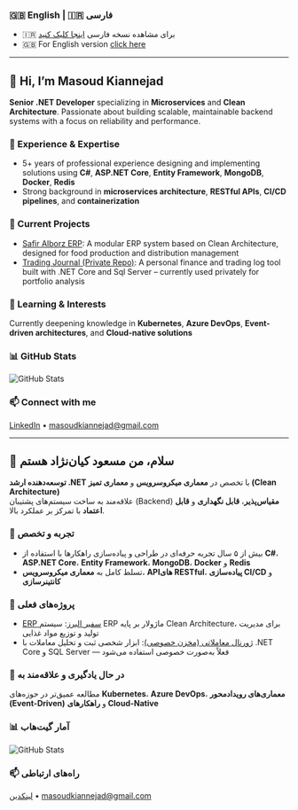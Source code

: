 ### 🇬🇧 English | 🇮🇷 فارسی

- 🇮🇷 برای مشاهده نسخه فارسی [اینجا کلیک کنید](#-سلام-من-مسعود-کیان‌نژاد-هستم)
- 🇬🇧 For English version [click here](#-hi-im-masoud-kiannejad)

---

## 👋 Hi, I’m Masoud Kiannejad

**Senior .NET Developer** specializing in **Microservices** and **Clean Architecture**. Passionate about building scalable, maintainable backend systems with a focus on reliability and performance.

### 💼 Experience & Expertise  
- 5+ years of professional experience designing and implementing solutions using **C#**, **ASP.NET Core**, **Entity Framework**, **MongoDB**, **Docker**, **Redis**  
- Strong background in **microservices architecture**, **RESTful APIs**, **CI/CD pipelines**, and **containerization**

### 🚀 Current Projects  
- [Safir Alborz ERP](https://github.com/MasoudKian/safir-alborz): A modular ERP system based on Clean Architecture, designed for food production and distribution management  
- [Trading Journal (Private Repo)](https://github.com/MasoudKian/Trading_Journal): A personal finance and trading log tool built with .NET Core and Sql Server – currently used privately for portfolio analysis

### 🌱 Learning & Interests  
Currently deepening knowledge in **Kubernetes**, **Azure DevOps**, **Event-driven architectures**, and **Cloud-native solutions**

### 📊 GitHub Stats
![GitHub Stats](https://github-readme-stats.vercel.app/api?username=MasoudKian&show_icons=true&theme=radical)

### 📫 Connect with me  
[LinkedIn](https://www.linkedin.com/in/masoud-kiannejad/) • masoudkiannejad@gmail.com

---

## 👋 سلام، من مسعود کیان‌نژاد هستم

**توسعه‌دهنده ارشد .NET** با تخصص در **معماری میکروسرویس** و **معماری تمیز (Clean Architecture)**  
علاقه‌مند به ساخت سیستم‌های پشتیبان (Backend) **مقیاس‌پذیر**، **قابل نگهداری** و **قابل اعتماد** با تمرکز بر عملکرد بالا.

### 💼 تجربه و تخصص  
- بیش از ۵ سال تجربه حرفه‌ای در طراحی و پیاده‌سازی راهکارها با استفاده از **C#**، **ASP.NET Core**، **Entity Framework**، **MongoDB**، **Docker** و **Redis**  
- تسلط کامل به **معماری میکروسرویس**، **APIهای RESTful**، **پیاده‌سازی CI/CD** و **کانتینرسازی**

### 🚀 پروژه‌های فعلی  
- [ERP سفیر البرز](https://github.com/MasoudKian/safir-alborz): سیستم ERP ماژولار بر پایه Clean Architecture، برای مدیریت تولید و توزیع مواد غذایی  
- [ژورنال معاملاتی (مخزن خصوصی)](https://github.com/MasoudKian/Trading_Journal): ابزار شخصی ثبت و تحلیل معاملات با .NET Core و SQL Server — فعلاً به‌صورت خصوصی استفاده می‌شود

### 🌱 در حال یادگیری و علاقه‌مند به  
مطالعه عمیق‌تر در حوزه‌های **Kubernetes**، **Azure DevOps**، **معماری‌های رویدادمحور (Event-Driven)** و **راهکارهای Cloud-Native**

### 📊 آمار گیت‌هاب
![GitHub Stats](https://github-readme-stats.vercel.app/api?username=MasoudKian&show_icons=true&theme=radical)

### 📫 راه‌های ارتباطی  
[لینکدین](https://www.linkedin.com/in/masoud-kiannejad/) • masoudkiannejad@gmail.com

